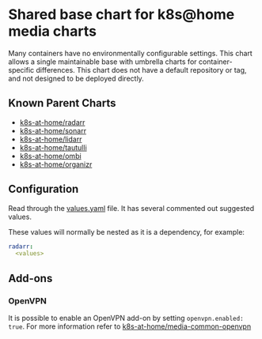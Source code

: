 # Shared base chart for k8s@home media charts

Many containers have no environmentally configurable settings. This chart allows a single maintainable
base with umbrella charts for container-specific differences. This chart does not have a default
repository or tag, and not designed to be deployed directly.

## Known Parent Charts

* [k8s-at-home/radarr](https://github.com/k8s-at-home/charts/tree/master/charts/radarr)
* [k8s-at-home/sonarr](https://github.com/k8s-at-home/charts/tree/master/charts/sonarr)
* [k8s-at-home/lidarr](https://github.com/k8s-at-home/charts/tree/master/charts/lidarr)
* [k8s-at-home/tautulli](https://github.com/k8s-at-home/charts/tree/master/charts/tautulli)
* [k8s-at-home/ombi](https://github.com/k8s-at-home/charts/tree/master/charts/ombi)
* [k8s-at-home/organizr](https://github.com/k8s-at-home/charts/tree/master/charts/organizr)

## Configuration

Read through the [values.yaml](https://github.com/k8s-at-home/charts/blob/master/charts/media-common/values.yaml) file.
It has several commented out suggested values.

These values will normally be nested as it is a dependency, for example:
```yaml
radarr:
  <values>
```

## Add-ons

### OpenVPN
It is possible to enable an OpenVPN add-on by setting `openvpn.enabled: true`. For more information refer to [k8s-at-home/media-common-openvpn](https://github.com/k8s-at-home/charts/tree/master/charts/media-common-openvpn)
